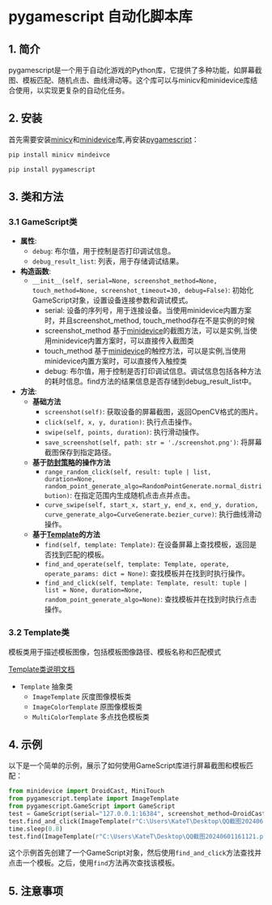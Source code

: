 # pygamescript 自动化脚本库
## 1. 简介
pygamescript是一个用于自动化游戏的Python库，它提供了多种功能，如屏幕截图、模板匹配、随机点击、曲线滑动等。这个库可以与minicv和minidevice库结合使用，以实现更复杂的自动化任务。
## 2. 安装
首先需要安装[minicv](https://github.com/NakanoSanku/minicv)和[minidevice](https://github.com/NakanoSanku/minidevice)库,再安装[pygamescript]()：
```bash
pip install minicv mindeivce 
```
```bash
pip install pygamescript
```
## 3. 类和方法
### 3.1 GameScript类
- **属性**:
  - `debug`: 布尔值，用于控制是否打印调试信息。
  - `debug_result_list`: 列表，用于存储调试结果。
- **构造函数**:
  - `__init__(self, serial=None, screenshot_method=None, touch_method=None, screenshot_timeout=30, debug=False)`: 初始化GameScript对象，设置设备连接参数和调试模式。
    - serial: 设备的序列号，用于连接设备。当使用minidevice内置方案时，并且screenshot_method, touch_method存在不是实例的时候
    - screenshot_method 基于[minidevice](https://github.com/NakanoSanku/minidevice)的截图方法，可以是实例,当使用minidevice内置方案时，可以直接传入截图类
    - touch_method 基于[minidevice](https://github.com/NakanoSanku/minidevice)的触控方法，可以是实例,当使用minidevice内置方案时，可以直接传入触控类
    - debug: 布尔值，用于控制是否打印调试信息。调试信息包括各种方法的耗时信息。find方法的结果信息是否存储到debug_result_list中。
- **方法**:
  - **基础方法**
    - `screenshot(self)`: 获取设备的屏幕截图，返回OpenCV格式的图片。
    - `click(self, x, y, duration)`: 执行点击操作。
    - `swipe(self, points, duration)`: 执行滑动操作。
    - `save_screenshot(self, path: str = './screenshot.png')`: 将屏幕截图保存到指定路径。
  - **基于[防封策略](pygamescript/algo.py)的操作方法**
    - `range_random_click(self, result: tuple | list, duration=None, random_point_generate_algo=RandomPointGenerate.normal_distribution)`: 在指定范围内生成随机点击点并点击。
    - `curve_swipe(self, start_x, start_y, end_x, end_y, duration, curve_generate_algo=CurveGenerate.bezier_curve)`: 执行曲线滑动操作。
  - **基于[Template](#32-template类)的方法**
    - `find(self, template: Template)`: 在设备屏幕上查找模板，返回是否找到匹配的模板。
    - `find_and_operate(self, template: Template, operate, operate_params: dict = None)`: 查找模板并在找到时执行操作。
    - `find_and_click(self, template: Template, result: tuple | list = None, duration=None, random_point_generate_algo=None)`: 查找模板并在找到时执行点击操作。

### 3.2 Template类
模板类用于描述模板图像，包括模板图像路径、模板名称和匹配模式

[Template类说明文档](docs/template.md)
- `Template` 抽象类
  - `ImageTemplate` 灰度图像模板类
  - `ImageColorTemplate` 原图像模板类
  - `MultiColorTemplate` 多点找色模板类

## 4. 示例
以下是一个简单的示例，展示了如何使用GameScript库进行屏幕截图和模板匹配：
```python
from minidevice import DroidCast, MiniTouch 
from pygamescript.template import ImageTemplate
from pygamescript.GameScript import GameScript
test = GameScript(serial="127.0.0.1:16384", screenshot_method=DroidCast, touch_method=MiniTouch, debug=True)
test.find_and_click(ImageTemplate(r"C:\Users\KateT\Desktop\QQ截图20240601161121.png", "测试"))
time.sleep(0.8)
test.find(ImageTemplate(r"C:\Users\KateT\Desktop\QQ截图20240601161121.png", "测试"))
```
这个示例首先创建了一个GameScript对象，然后使用`find_and_click`方法查找并点击一个模板。之后，使用`find`方法再次查找该模板。
## 5. 注意事项

